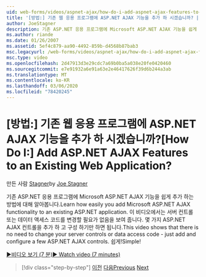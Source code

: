 ```yaml
---
uid: web-forms/videos/aspnet-ajax/how-do-i-add-aspnet-ajax-features-to-an-existing-web-application
title: '[방법:] 기존 웹 응용 프로그램에 ASP.NET AJAX 기능을 추가 하 시겠습니까? | Microsoft Docs'
author: JoeStagner
description: 기존 ASP.NET 응용 프로그램에 Microsoft ASP.NET AJAX 기능을 쉽게 추가 하는 방법에 대해 알아봅니다. 이 비디오는 서비스를 변경할 필요가 없음을 보여 줍니다.
ms.author: riande
ms.date: 01/26/2007
ms.assetid: 5ef4c879-aa90-4492-859b-d4568b87bab3
msc.legacyurl: /web-forms/videos/aspnet-ajax/how-do-i-add-aspnet-ajax-features-to-an-existing-web-application
msc.type: video
ms.openlocfilehash: 2d47913d3e29cdc7a69b0ba5a038e20fe0420460
ms.sourcegitcommit: e7e91932a6e91a63e2e46417626f39d6b244a3ab
ms.translationtype: MT
ms.contentlocale: ko-KR
ms.lasthandoff: 03/06/2020
ms.locfileid: "78420245"
---
```

# <a name="how-do-i-add-aspnet-ajax-features-to-an-existing-web-application"></a><span data-ttu-id="4470a-105">[방법:] 기존 웹 응용 프로그램에 ASP.NET AJAX 기능을 추가 하 시겠습니까?</span><span class="sxs-lookup"><span data-stu-id="4470a-105">[How Do I:] Add ASP.NET AJAX Features to an Existing Web Application?</span></span>

<span data-ttu-id="4470a-106">만든 사람 [Stagner](https://github.com/JoeStagner)</span><span class="sxs-lookup"><span data-stu-id="4470a-106">by [Joe Stagner](https://github.com/JoeStagner)</span></span>

<span data-ttu-id="4470a-107">기존 ASP.NET 응용 프로그램에 Microsoft ASP.NET AJAX 기능을 쉽게 추가 하는 방법에 대해 알아봅니다.</span><span class="sxs-lookup"><span data-stu-id="4470a-107">Learn how easily you add Microsoft ASP.NET AJAX functionality to an existing ASP.NET application.</span></span> <span data-ttu-id="4470a-108">이 비디오에서는 서버 컨트롤 또는 데이터 액세스 코드를 변경할 필요가 없음을 보여 줍니다. 몇 가지 ASP.NET AJAX 컨트롤을 추가 하 고 구성 하기만 하면 됩니다.</span><span class="sxs-lookup"><span data-stu-id="4470a-108">This video shows that there is no need to change your server controls or data access code - just add and configure a few ASP.NET AJAX controls.</span></span> <span data-ttu-id="4470a-109">쉽게!</span><span class="sxs-lookup"><span data-stu-id="4470a-109">Simple!</span></span>

[<span data-ttu-id="4470a-110">&#9654;비디오 보기 (7 분)</span><span class="sxs-lookup"><span data-stu-id="4470a-110">&#9654; Watch video (7 minutes)</span></span>](https://channel9.msdn.com/Blogs/ASP-NET-Site-Videos/how-do-i-add-aspnet-ajax-features-to-an-existing-web-application)

> [!div class="step-by-step"]
> <span data-ttu-id="4470a-111">[이전](how-do-i-make-client-side-network-callbacks-with-aspnet-ajax.md)
> [다음](how-do-i-aspnet-ajax-enable-an-existing-web-service.md)</span><span class="sxs-lookup"><span data-stu-id="4470a-111">[Previous](how-do-i-make-client-side-network-callbacks-with-aspnet-ajax.md)
[Next](how-do-i-aspnet-ajax-enable-an-existing-web-service.md)</span></span>
